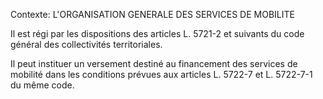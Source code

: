 Contexte: L'ORGANISATION GENERALE DES SERVICES  DE MOBILITE

Il est régi par les dispositions des articles L. 5721-2 et suivants du code général des collectivités territoriales.

Il peut instituer un versement destiné au financement des services de mobilité dans les conditions prévues aux articles L. 5722-7 et L. 5722-7-1 du même code.